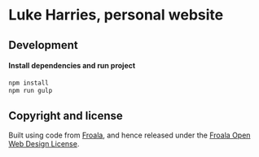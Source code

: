 # Luke Harries, personal website

## Development

#### Install dependencies and run project

```bash
npm install
npm run gulp
```

## Copyright and license

Built using code from [Froala](https://www.froala.com), and hence released under the [Froala Open Web Design License](https://github.com/froala/design-blocks/blob/master/LICENSE).
